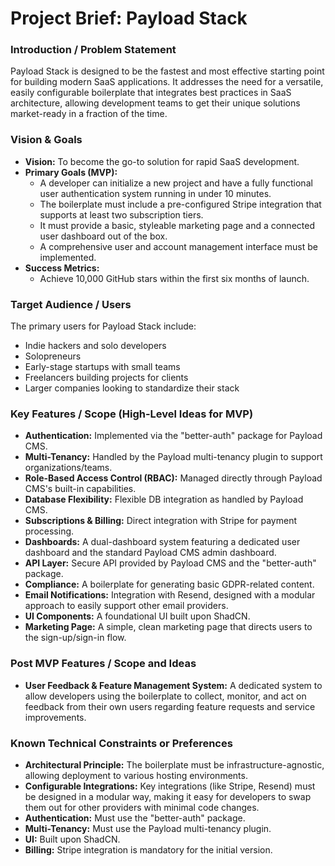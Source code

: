 # Project Brief: Payload Stack

### Introduction / Problem Statement
Payload Stack is designed to be the fastest and most effective starting point for building modern SaaS applications. It addresses the need for a versatile, easily configurable boilerplate that integrates best practices in SaaS architecture, allowing development teams to get their unique solutions market-ready in a fraction of the time.

### Vision & Goals
* **Vision:** To become the go-to solution for rapid SaaS development.
* **Primary Goals (MVP):**
    * A developer can initialize a new project and have a fully functional user authentication system running in under 10 minutes.
    * The boilerplate must include a pre-configured Stripe integration that supports at least two subscription tiers.
    * It must provide a basic, styleable marketing page and a connected user dashboard out of the box.
    * A comprehensive user and account management interface must be implemented.
* **Success Metrics:**
    * Achieve 10,000 GitHub stars within the first six months of launch.

### Target Audience / Users
The primary users for Payload Stack include:
* Indie hackers and solo developers
* Solopreneurs
* Early-stage startups with small teams
* Freelancers building projects for clients
* Larger companies looking to standardize their stack

### Key Features / Scope (High-Level Ideas for MVP)
* **Authentication:** Implemented via the "better-auth" package for Payload CMS.
* **Multi-Tenancy:** Handled by the Payload multi-tenancy plugin to support organizations/teams.
* **Role-Based Access Control (RBAC):** Managed directly through Payload CMS's built-in capabilities.
* **Database Flexibility:** Flexible DB integration as handled by Payload CMS.
* **Subscriptions & Billing:** Direct integration with Stripe for payment processing.
* **Dashboards:** A dual-dashboard system featuring a dedicated user dashboard and the standard Payload CMS admin dashboard.
* **API Layer:** Secure API provided by Payload CMS and the "better-auth" package.
* **Compliance:** A boilerplate for generating basic GDPR-related content.
* **Email Notifications:** Integration with Resend, designed with a modular approach to easily support other email providers.
* **UI Components:** A foundational UI built upon ShadCN.
* **Marketing Page:** A simple, clean marketing page that directs users to the sign-up/sign-in flow.

### Post MVP Features / Scope and Ideas
* **User Feedback & Feature Management System:** A dedicated system to allow developers using the boilerplate to collect, monitor, and act on feedback from their own users regarding feature requests and service improvements.

### Known Technical Constraints or Preferences
* **Architectural Principle:** The boilerplate must be infrastructure-agnostic, allowing deployment to various hosting environments.
* **Configurable Integrations:** Key integrations (like Stripe, Resend) must be designed in a modular way, making it easy for developers to swap them out for other providers with minimal code changes.
* **Authentication:** Must use the "better-auth" package.
* **Multi-Tenancy:** Must use the Payload multi-tenancy plugin.
* **UI:** Built upon ShadCN.
* **Billing:** Stripe integration is mandatory for the initial version.